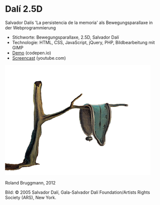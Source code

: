 # Dal&iacute; 2.5D
Salvador Dal&iacute;s 'La persistencia de la memoria' als Bewegungsparallaxe in der Webprogrammierung

- Stichworte: Bewegungsparallaxe, 2.5D, Salvador Dal&iacute;
- Technologie: HTML, CSS, JavaScript, jQuery, PHP, Bildbearbeitung mit GIMP
- [Demo](https://codepen.io/brugr9/pen/QZObWe) (codepen.io)
- [Screencast](https://youtu.be/Vm-TyU2OPn4) (youtube.com)

![Persistencia tree](images/persistencia_baum.png "Persistencia tree")

Roland Bruggmann, 2012

Bild: © 2005 Salvador Dalí, Gala-Salvador Dalí Foundation/Artists Rights Society (ARS), New York.

